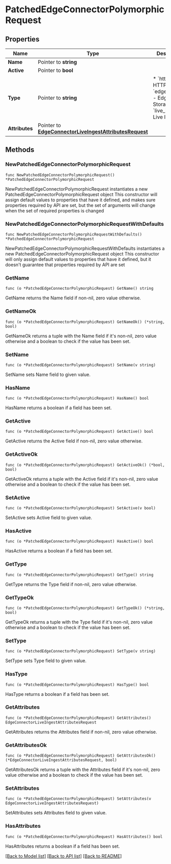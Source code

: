 # PatchedEdgeConnectorPolymorphicRequest

## Properties

Name | Type | Description | Notes
------------ | ------------- | ------------- | -------------
**Name** | Pointer to **string** |  | [optional] 
**Active** | Pointer to **bool** |  | [optional] 
**Type** | Pointer to **string** | * &#x60;http&#x60; - HTTP * &#x60;edge_storage&#x60; - Edge Storage * &#x60;live_ingest&#x60; - Live Ingest | [optional] 
**Attributes** | Pointer to [**EdgeConnectorLiveIngestAttributesRequest**](EdgeConnectorLiveIngestAttributesRequest.md) |  | [optional] 

## Methods

### NewPatchedEdgeConnectorPolymorphicRequest

`func NewPatchedEdgeConnectorPolymorphicRequest() *PatchedEdgeConnectorPolymorphicRequest`

NewPatchedEdgeConnectorPolymorphicRequest instantiates a new PatchedEdgeConnectorPolymorphicRequest object
This constructor will assign default values to properties that have it defined,
and makes sure properties required by API are set, but the set of arguments
will change when the set of required properties is changed

### NewPatchedEdgeConnectorPolymorphicRequestWithDefaults

`func NewPatchedEdgeConnectorPolymorphicRequestWithDefaults() *PatchedEdgeConnectorPolymorphicRequest`

NewPatchedEdgeConnectorPolymorphicRequestWithDefaults instantiates a new PatchedEdgeConnectorPolymorphicRequest object
This constructor will only assign default values to properties that have it defined,
but it doesn't guarantee that properties required by API are set

### GetName

`func (o *PatchedEdgeConnectorPolymorphicRequest) GetName() string`

GetName returns the Name field if non-nil, zero value otherwise.

### GetNameOk

`func (o *PatchedEdgeConnectorPolymorphicRequest) GetNameOk() (*string, bool)`

GetNameOk returns a tuple with the Name field if it's non-nil, zero value otherwise
and a boolean to check if the value has been set.

### SetName

`func (o *PatchedEdgeConnectorPolymorphicRequest) SetName(v string)`

SetName sets Name field to given value.

### HasName

`func (o *PatchedEdgeConnectorPolymorphicRequest) HasName() bool`

HasName returns a boolean if a field has been set.

### GetActive

`func (o *PatchedEdgeConnectorPolymorphicRequest) GetActive() bool`

GetActive returns the Active field if non-nil, zero value otherwise.

### GetActiveOk

`func (o *PatchedEdgeConnectorPolymorphicRequest) GetActiveOk() (*bool, bool)`

GetActiveOk returns a tuple with the Active field if it's non-nil, zero value otherwise
and a boolean to check if the value has been set.

### SetActive

`func (o *PatchedEdgeConnectorPolymorphicRequest) SetActive(v bool)`

SetActive sets Active field to given value.

### HasActive

`func (o *PatchedEdgeConnectorPolymorphicRequest) HasActive() bool`

HasActive returns a boolean if a field has been set.

### GetType

`func (o *PatchedEdgeConnectorPolymorphicRequest) GetType() string`

GetType returns the Type field if non-nil, zero value otherwise.

### GetTypeOk

`func (o *PatchedEdgeConnectorPolymorphicRequest) GetTypeOk() (*string, bool)`

GetTypeOk returns a tuple with the Type field if it's non-nil, zero value otherwise
and a boolean to check if the value has been set.

### SetType

`func (o *PatchedEdgeConnectorPolymorphicRequest) SetType(v string)`

SetType sets Type field to given value.

### HasType

`func (o *PatchedEdgeConnectorPolymorphicRequest) HasType() bool`

HasType returns a boolean if a field has been set.

### GetAttributes

`func (o *PatchedEdgeConnectorPolymorphicRequest) GetAttributes() EdgeConnectorLiveIngestAttributesRequest`

GetAttributes returns the Attributes field if non-nil, zero value otherwise.

### GetAttributesOk

`func (o *PatchedEdgeConnectorPolymorphicRequest) GetAttributesOk() (*EdgeConnectorLiveIngestAttributesRequest, bool)`

GetAttributesOk returns a tuple with the Attributes field if it's non-nil, zero value otherwise
and a boolean to check if the value has been set.

### SetAttributes

`func (o *PatchedEdgeConnectorPolymorphicRequest) SetAttributes(v EdgeConnectorLiveIngestAttributesRequest)`

SetAttributes sets Attributes field to given value.

### HasAttributes

`func (o *PatchedEdgeConnectorPolymorphicRequest) HasAttributes() bool`

HasAttributes returns a boolean if a field has been set.


[[Back to Model list]](../README.md#documentation-for-models) [[Back to API list]](../README.md#documentation-for-api-endpoints) [[Back to README]](../README.md)


